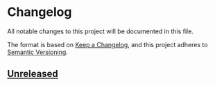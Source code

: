 # Changelog

All notable changes to this project will be documented in this file.

The format is based on [Keep a Changelog](https://keepachangelog.com/en/1.0.0/),
and this project adheres to [Semantic Versioning](https://semver.org/spec/v2.0.0.html).

## [Unreleased]

[unreleased]: https://github.com/pherval/elementary-js-structures/compare/v0.1.0...HEAD
[0.1.0]: https://github.com/pherval/elementary-js-structures/releases/tag/v0.1.0
